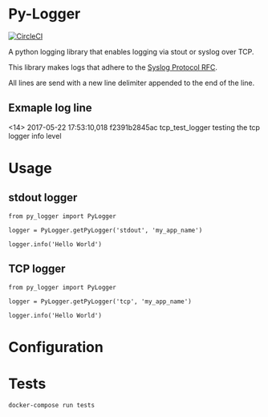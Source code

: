 # Py-Logger
[![CircleCI](https://circleci.com/gh/winkapp/py-logger.svg?style=svg&circle-token=8fa6f919da2f5e604e7e52082cec5f6a26548ab1)](https://circleci.com/gh/winkapp/py-logger)

A python logging library that enables logging via stout or syslog over TCP.

This library makes logs that adhere to the [Syslog Protocol RFC](https://tools.ietf.org/html/rfc5424).

All lines are send with a new line delimiter appended to the end of the line.

## Exmaple log line

<14> 2017-05-22 17:53:10,018 f2391b2845ac tcp_test_logger testing the tcp logger info level

# Usage

## stdout logger
```
from py_logger import PyLogger

logger = PyLogger.getPyLogger('stdout', 'my_app_name')

logger.info('Hello World')
```

## TCP logger
```
from py_logger import PyLogger

logger = PyLogger.getPyLogger('tcp', 'my_app_name')

logger.info('Hello World')
```

# Configuration

# Tests

`docker-compose run tests`

